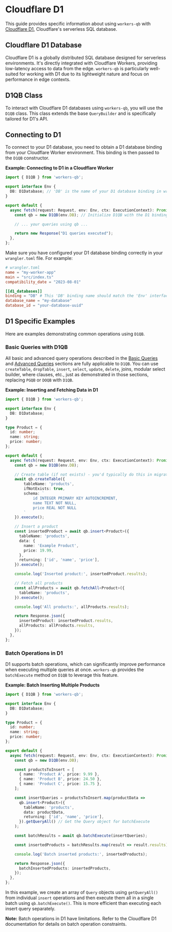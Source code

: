 # Cloudflare D1

This guide provides specific information about using `workers-qb` with [Cloudflare D1](https://developers.cloudflare.com/d1/), Cloudflare's serverless SQL database.

## Cloudflare D1 Database

Cloudflare D1 is a globally distributed SQL database designed for serverless environments. It's directly integrated with Cloudflare Workers, providing low-latency access to data from the edge. `workers-qb` is particularly well-suited for working with D1 due to its lightweight nature and focus on performance in edge contexts.

## D1QB Class

To interact with Cloudflare D1 databases using `workers-qb`, you will use the `D1QB` class. This class extends the base `QueryBuilder` and is specifically tailored for D1's API.

## Connecting to D1

To connect to your D1 database, you need to obtain a D1 database binding from your Cloudflare Worker environment. This binding is then passed to the `D1QB` constructor.

**Example: Connecting to D1 in a Cloudflare Worker**

```typescript
import { D1QB } from 'workers-qb';

export interface Env {
  DB: D1Database; // 'DB' is the name of your D1 database binding in wrangler.toml
}

export default {
  async fetch(request: Request, env: Env, ctx: ExecutionContext): Promise<Response> {
    const qb = new D1QB(env.DB); // Initialize D1QB with the D1 binding

    // ... your queries using qb ...

    return new Response("D1 queries executed");
  },
};
```

Make sure you have configured your D1 database binding correctly in your `wrangler.toml` file. For example:

```toml
# wrangler.toml
name = "my-worker-app"
main = "src/index.ts"
compatibility_date = "2023-08-01"

[[d1_databases]]
binding = "DB" # This 'DB' binding name should match the 'Env' interface
database_name = "my-database"
database_id = "your-database-uuid"
```

## D1 Specific Examples

Here are examples demonstrating common operations using `D1QB`.

### Basic Queries with D1QB

All basic and advanced query operations described in the [Basic Queries](../basic-queries.md) and [Advanced Queries](../advanced-queries.md) sections are fully applicable to `D1QB`. You can use `createTable`, `dropTable`, `insert`, `select`, `update`, `delete`, joins, modular select builder, where clauses, etc., just as demonstrated in those sections, replacing `PGQB` or `DOQB` with `D1QB`.

**Example: Inserting and Fetching Data in D1**

```typescript
import { D1QB } from 'workers-qb';

export interface Env {
  DB: D1Database;
}

type Product = {
  id: number;
  name: string;
  price: number;
};

export default {
  async fetch(request: Request, env: Env, ctx: ExecutionContext): Promise<Response> {
    const qb = new D1QB(env.DB);

    // Create table (if not exists) - you'd typically do this in migrations
    await qb.createTable({
        tableName: 'products',
        ifNotExists: true,
        schema: `
            id INTEGER PRIMARY KEY AUTOINCREMENT,
            name TEXT NOT NULL,
            price REAL NOT NULL
        `
    }).execute();

    // Insert a product
    const insertedProduct = await qb.insert<Product>({
      tableName: 'products',
      data: {
        name: 'Example Product',
        price: 19.99,
      },
      returning: ['id', 'name', 'price'],
    }).execute();

    console.log('Inserted product:', insertedProduct.results);

    // Fetch all products
    const allProducts = await qb.fetchAll<Product>({
      tableName: 'products',
    }).execute();

    console.log('All products:', allProducts.results);

    return Response.json({
      insertedProduct: insertedProduct.results,
      allProducts: allProducts.results,
    });
  },
};
```

### Batch Operations in D1

D1 supports batch operations, which can significantly improve performance when executing multiple queries at once. `workers-qb` provides the `batchExecute` method on `D1QB` to leverage this feature.

**Example: Batch Inserting Multiple Products**

```typescript
import { D1QB } from 'workers-qb';

export interface Env {
  DB: D1Database;
}

type Product = {
  id: number;
  name: string;
  price: number;
};

export default {
  async fetch(request: Request, env: Env, ctx: ExecutionContext): Promise<Response> {
    const qb = new D1QB(env.DB);

    const productsToInsert = [
      { name: 'Product A', price: 9.99 },
      { name: 'Product B', price: 24.50 },
      { name: 'Product C', price: 15.75 },
    ];

    const insertQueries = productsToInsert.map(productData =>
      qb.insert<Product>({
        tableName: 'products',
        data: productData,
        returning: ['id', 'name', 'price'],
      }).getQueryAll() // Get the Query object for batchExecute
    );

    const batchResults = await qb.batchExecute(insertQueries);

    const insertedProducts = batchResults.map(result => result.results);

    console.log('Batch inserted products:', insertedProducts);

    return Response.json({
      batchInsertedProducts: insertedProducts,
    });
  },
};
```

In this example, we create an array of `Query` objects using `getQueryAll()` from individual `insert` operations and then execute them all in a single batch using `qb.batchExecute()`. This is more efficient than executing each insert query separately.

**Note:** Batch operations in D1 have limitations. Refer to the Cloudflare D1 documentation for details on batch operation constraints.
